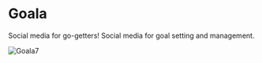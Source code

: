 # Goala
Social media for go-getters!
Social media for goal setting and management.

![Goala7](https://github.com/JasonXing1234/Goala/assets/113735814/28142402-09b6-4dac-97bd-39b80c1d0ee2)
